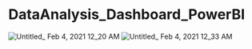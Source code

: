 # DataAnalysis_Dashboard_PowerBI

![Untitled_ Feb 4, 2021 12_20 AM](https://user-images.githubusercontent.com/56480620/106795509-2eaf0080-6680-11eb-8ac1-4e0bd0408757.gif)   ![Untitled_ Feb 4, 2021 12_33 AM](https://user-images.githubusercontent.com/56480620/106796362-3f13ab00-6681-11eb-816a-bc3cc9288c7c.gif)

